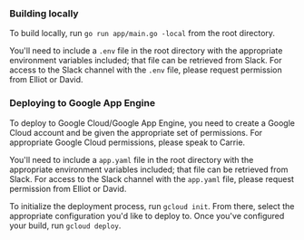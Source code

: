 ### Building locally

To build locally, run `go run app/main.go -local` from the root directory.

You'll need to include a `.env` file in the root directory with the appropriate environment variables included; that file can be retrieved from Slack. For access to the Slack channel with the `.env` file, please request permission from Elliot or David.

### Deploying to Google App Engine

To deploy to Google Cloud/Google App Engine, you need to create a Google Cloud account and be given the appropriate set of permissions. For appropriate Google Cloud permissions, please speak to Carrie.

You'll need to include a `app.yaml` file in the root directory with the appropriate environment variables included; that file can be retrieved from Slack. For access to the Slack channel with the `app.yaml` file, please request permission from Elliot or David.

To initialize the deployment process, run `gcloud init`. From there, select the appropriate configuration you'd like to deploy to. Once you've configured your build, run `gcloud deploy`.




